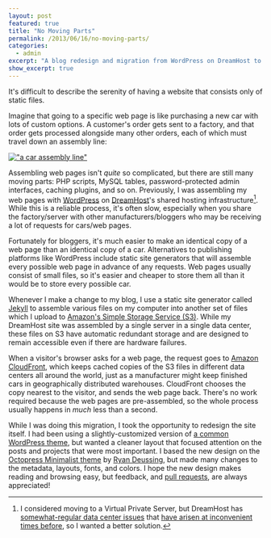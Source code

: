 ```yaml
---
layout: post
featured: true
title: "No Moving Parts"
permalink: /2013/06/16/no-moving-parts/
categories:
  - admin
excerpt: "A blog redesign and migration from WordPress on DreamHost to Jekyll on S3."
show_excerpt: true
---
```

It's difficult to describe the serenity of having a website that consists only of static files.

Imagine that going to a specific web page is like purchasing a new car with lots of custom options. A customer's order gets sent to a factory, and that order gets processed alongside many other orders, each of which must travel down an assembly line:

[!["a car assembly line"](/images/2013/06/KUKA_Industrial_Robots_IR.jpg)](http://commons.wikimedia.org/wiki/File:KUKA_Industrial_Robots_IR.jpg)

Assembling web pages isn't *quite* so complicated, but there are still many moving parts: PHP scripts, MySQL tables, password-protected admin interfaces, caching plugins, and so on. Previously, I was assembling my web pages with [WordPress][1] on [DreamHost][2]'s shared hosting infrastructure[^1]. While this is a reliable process, it's often slow, especially when you share the factory/server with other manufacturers/bloggers who may be receiving a lot of requests for cars/web pages.

Fortunately for bloggers, it's much easier to make an identical copy of a web page than an identical copy of a car. Alternatives to publishing platforms like WordPress include static site generators that will assemble every possible web page in advance of any requests. Web pages usually consist of small files, so it's easier and cheaper to store them all than it would be to store every possible car.

Whenever I make a change to my blog, I use a static site generator called [Jekyll][3] to assemble various files on my computer into another set of files which I upload to [Amazon's Simple Storage Service (S3)][4]. While my DreamHost site was assembled by a single server in a single data center, these files on S3 have automatic redundant storage and are designed to remain accessible even if there are hardware failures.

When a visitor's browser asks for a web page, the request goes to [Amazon CloudFront][5], which keeps cached copies of the S3 files in different data centers all around the world, just as a manufacturer might keep finished cars in geographically distributed warehouses. CloudFront chooses the copy nearest to the visitor, and sends the web page back. There's no work required because the web pages are pre-assembled, so the whole process usually happens in *much* less than a second.  

While I was doing this migration, I took the opportunity to redesign the site itself. I had been using a slightly-customized version of [a common WordPress theme][6], but wanted a cleaner layout that focused attention on the posts and projects that were most important. I based the new design on the [Octopress Minimalist theme][7] by [Ryan Deussing][8], but made many changes to the metadata, layouts, fonts, and colors. I hope the new design makes reading and browsing easy, but feedback, and [pull requests][9], are always appreciated!

[^1]: I considered moving to a Virtual Private Server, but DreamHost has [somewhat-regular data center issues](http://status.dreamhost.com/) that [have arisen at inconvenient times before]( http://lehrblogger.com/2009/01/15/dreamhost-downtime/), so I wanted a better solution.

 [1]: http://wordpress.org/
 [2]: http://dreamhost.com/
 [3]: http://jekyllrb.com/
 [4]: http://aws.amazon.com/s3/
 [5]: http://aws.amazon.com/cloudfront/
 [6]: http://wordpress.org/themes/barthelme
 [7]: https://github.com/ryandeussing/octopress-minimalist
 [8]: http://ryandeussing.com/
 [9]: https://github.com/lehrblogger/lehrblogger.com
